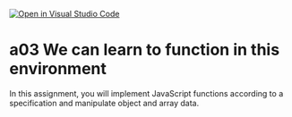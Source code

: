 [![Open in Visual Studio Code](https://classroom.github.com/assets/open-in-vscode-f059dc9a6f8d3a56e377f745f24479a46679e63a5d9fe6f495e02850cd0d8118.svg)](https://classroom.github.com/online_ide?assignment_repo_id=6452721&assignment_repo_type=AssignmentRepo)
# a03 We can learn to function in this environment
In this assignment, you will implement JavaScript functions according to a specification and manipulate object and array data.
